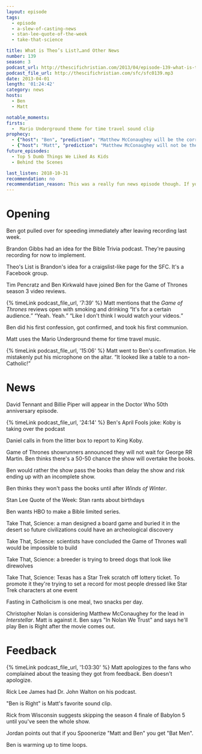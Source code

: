 ```yaml
---
layout: episode
tags:
  - episode
  - a-slew-of-casting-news
  - stan-lee-quote-of-the-week
  - take-that-science

title: What is Theo’s List?…and Other News
number: 139
season: 3
podcast_url: http://thescifichristian.com/2013/04/episode-139-what-is-theos-list-and-other-news/
podcast_file_url: http://thescifichristian.com/sfc/sfc0139.mp3
date: 2013-04-01
length: '01:24:42'
category: news
hosts:
  - Ben
  - Matt

notable_moments:
firsts:
  -  Mario Underground theme for time travel sound clip
prophecy: 
  - {"host": "Ben", "prediction": "Matthew McConaughey will be the correct choice for <i class='work-title'>Interstellar</i>", "veracity": true, "comments": "It launched the McConaissance"}
  - {"host": "Matt", "prediction": "Matthew McConaughey will not be the correct choice for <i class='work-title'>Interstellar</i>", "veracity": false, "comments": ""}
future_episodes:
  - Top 5 Dumb Things We Liked As Kids
  - Behind the Scenes 

last_listen: 2018-10-31
recommendation: no
recommendation_reason: This was a really fun news episode though. If you want to listen to just one, this is it.
---
```

# Opening
Ben got pulled over for speeding immediately after leaving recording last week. 

Brandon Gibbs had an idea for the Bible Trivia podcast. They're pausing recording for now to implement.

Theo's List is Brandon's idea for a craigslist-like page for the SFC. It's a Facebook group.

Tim Pencratz and Ben Kirkwald have joined Ben for the Game of Thrones season 3 video reviews.

<div class="quote">
  {% timeLink podcast_file_url, '7:39' %}
  <span class="quote-context is-size-6">Matt mentions that the <i class="work-title">Game of Thrones</i> reviews open with smoking and drinking</span>
  <q class="matt">It's for a certain audience.</q>
  <q class="ben">Yeah. Yeah.</q>
  <q class="matt">Like I don't think I would watch your videos.</q>
</div>

Ben did his first confession, got confirmed, and took his first communion.

Matt uses the Mario Underground theme for time travel music.

<div class="quote">
  {% timeLink podcast_file_url, '15:06' %}
  <span class="quote-context is-size-6">Matt went to Ben's confirmation. He mistakenly put his microphone on the altar.</span>
  <q class="matt">It looked like a table to a non-Catholic!</q>
</div>



# News
David Tennant and Billie Piper will appear in the Doctor Who 50th anniversary episode.

{% timeLink podcast_file_url, '24:14' %} Ben's April Fools joke: Koby is taking over the podcast

Daniel calls in from the litter box to report to King Koby.

Game of Thrones showrunners announced they will not wait for George RR Martin. Ben thinks there's a 50-50 chance the show will overtake the books.

Ben would rather the show pass the books than delay the show and risk ending up with an incomplete show. 

Ben thinks they won't pass the books until after <i class="work-title">Winds of Winter</i>.

Stan Lee Quote of the Week: Stan rants about birthdays

Ben wants HBO to make a Bible limited series.

Take That, Science: a man designed a board game and buried it in the desert so future civilizations could have an archeological discovery

Take That, Science: scientists have concluded the Game of Thrones wall would be impossible to build

Take That, Science: a breeder is trying to breed dogs that look like direwolves 

Take That, Science: Texas has a Star Trek scratch off lottery ticket. To promote it they're trying to set a record for most people dressed like Star Trek characters at one event

Fasting in Catholicism is one meal, two snacks per day.

Christopher Nolan is considering Matthew McConaughey for the lead in <i class="work-title">Interstellar</i>. Matt is against it. Ben says "In Nolan We Trust" and says he'll play Ben is Right after the movie comes out.



# Feedback 
{% timeLink podcast_file_url, '1:03:30' %} Matt apologizes to the fans who complained about the teasing they got from feedback. Ben doesn't apologize.

Rick Lee James had Dr. John Walton on his podcast.

"Ben is Right" is Matt's favorite sound clip.

Rick from Wisconsin suggests skipping the season 4 finale of Babylon 5 until you've seen the whole show.

Jordan points out that if you Spoonerize "Matt and Ben" you get "Bat Men".

Ben is warming up to time loops.